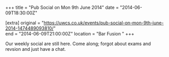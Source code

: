 +++
title = "Pub Social on Mon 9th June 2014"
date = "2014-06-09T18:30:00Z"

[extra]
original = "https://uwcs.co.uk/events/pub-social-on-mon-9th-june-2014-1474489093810/"    
end = "2014-06-09T21:00:00Z"
location = "Bar Fusion "
+++

Our weekly social are still here. Come along; forgot about exams and revsion and just have a chat.

